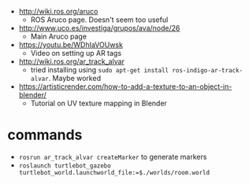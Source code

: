 - http://wiki.ros.org/aruco
  - ROS Aruco page. Doesn't seem too useful
- http://www.uco.es/investiga/grupos/ava/node/26
  - Main Aruco page
- https://youtu.be/WDhIaVOUwsk
  - Video on setting up AR tags
- http://wiki.ros.org/ar_track_alvar
  - tried installing using `sudo apt-get install ros-indigo-ar-track-alvar`. Maybe worked
- https://artisticrender.com/how-to-add-a-texture-to-an-object-in-blender/
  - Tutorial on UV texture mapping in Blender

# commands
- `rosrun ar_track_alvar createMarker` to generate markers
- `roslaunch turtlebot_gazebo turtlebot_world.launchworld_file:=$./worlds/room.world`

